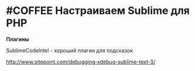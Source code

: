 # #COFFEE Настраиваем Sublime для PHP

**Плагины**

SublimeCodeIntel - хороший плагин для подсказок

http://www.sitepoint.com/debugging-xdebug-sublime-text-3/